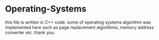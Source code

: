 # Operating-Systems

this file is written ic C++ code.
some of operating systems algorithm was implemented here such as page replacement algorithms, memory address converter etc.
thank you.
